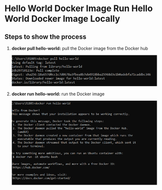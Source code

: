 # Hello World Docker Image Run Hello World Docker Image Locally
## Steps to show the process
 1. **docker pull hello-world:** pull the Docker image from the Docker hub

           
     ![docker pull](https://github.com/rakuiit/industry_ready_basic/blob/a0b8c5969a3c058c551e344ba41a2dc0acb931b5/Docker/screenshot/docker_pull.png) 

       
    

2. **docker run hello-world:** run the Docker image 

           
     ![docker run](https://github.com/rakuiit/industry_ready_basic/blob/a0b8c5969a3c058c551e344ba41a2dc0acb931b5/Docker/screenshot/docker_run_task2.png)  